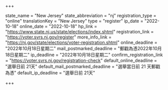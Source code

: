 +++

state_name = "New Jersey"
state_abbreviation = "nj"
registration_type = "online"
translationKey = "New Jersey"
type = "register"
ip_date = "2022-10-18"
online_date = "2022-10-18"
hp_link = "https://www.state.nj.us/state/elections/index.shtml"
registration_link = "https://voter.svrs.nj.gov/register"
more_info_link = "https://nj.gov/state/elections/voter-registration.shtml"
online_deadline = "2022年10月18日星期二"
mail_postmarked_deadline = "郵戳為憑2022年10月18日星期二"
ip_deadline = "2022年10月18日星期二"
confirm_registration_link = "https://voter.svrs.nj.gov/registration-check"
default_online_deadline = "選舉日前 21天"
default_mail_postmarked_deadline = "選舉當日前 21 天郵戳為憑"
default_ip_deadline = "選舉日前 21天"

+++